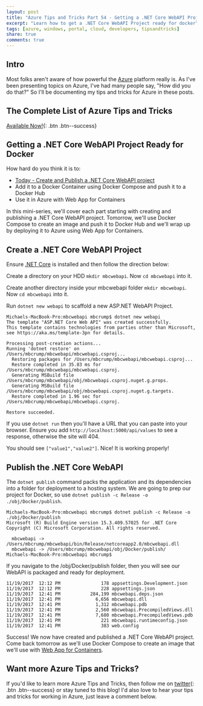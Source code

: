 ```yaml
---
layout: post
title: "Azure Tips and Tricks Part 54 - Getting a .NET Core WebAPI Project Ready for Docker"
excerpt: "Learn how to get a .NET Core WebAPI Project ready for docker"
tags: [azure, windows, portal, cloud, developers, tipsandtricks]
share: true
comments: true
---
```


## Intro

Most folks aren't aware of how powerful the [Azure](http://www.azure.com) platform really is. As I've been presenting topics on Azure, I've had many people say, "How did you do that?" So I'll be documenting my tips and tricks for Azure in these posts.

## The Complete List of Azure Tips and Tricks

[Available Now!](https://michaelcrump.net/azure-tips-and-tricks-complete-list/){: .btn .btn--success} 

## Getting a .NET Core WebAPI Project Ready for Docker

How hard do you think it is to:

* [Today - Create and Publish a .NET Core WebAPI project](http://www.michaelcrump.net/azure-tips-and-tricks54/)
* Add it to a Docker Container using Docker Compose and push it to a Docker Hub
* Use it in Azure with Web App for Containers

In this mini-series, we'll cover each part starting with creating and publishing a .NET Core WebAPI project. Tomorrow, we'll use Docker Compose to create an image and push it to Docker Hub and we'll wrap up by deploying it to Azure using Web App for Containers. 

## Create a .NET Core WebAPI Project

Ensure [.NET Core](https://www.microsoft.com/net/learn/get-started/windows) is installed and then follow the direction below: 

Create a directory on your HDD `mkdir mbcwebapi`. Now `cd mbcwebapi` into it. 

Create another directory inside your mbcwebapi folder `mkdir mbcwebapi`. Now `cd mbcwebapi` into it. 

Run `dotnet new webapi` to scaffold a new ASP.NET WebAPI Project. 


```text
Michaels-MacBook-Pro:mbcwebapi mbcrump$ dotnet new webapi
The template "ASP.NET Core Web API" was created successfully.
This template contains technologies from parties other than Microsoft, see https://aka.ms/template-3pn for details.

Processing post-creation actions...
Running 'dotnet restore' on /Users/mbcrump/mbcwebapi/mbcwebapi.csproj...
  Restoring packages for /Users/mbcrump/mbcwebapi/mbcwebapi.csproj...
  Restore completed in 35.83 ms for /Users/mbcrump/mbcwebapi/mbcwebapi.csproj.
  Generating MSBuild file /Users/mbcrump/mbcwebapi/obj/mbcwebapi.csproj.nuget.g.props.
  Generating MSBuild file /Users/mbcrump/mbcwebapi/obj/mbcwebapi.csproj.nuget.g.targets.
  Restore completed in 1.96 sec for /Users/mbcrump/mbcwebapi/mbcwebapi.csproj.

Restore succeeded.
```
If you use `dotnet run` then you'll have a URL that you can paste into your browser. Ensure you add `http://localhost:5000/api/values` to see a response, otherwise the site will 404. 

You should see `["value1","value2"]`. Nice! It is working properly!

## Publish the .NET Core WebAPI

The `dotnet publish` command packs the application and its dependencies into a folder for deployment to a hosting system. We are going to prep our project for Docker, so use `dotnet publish -c Release -o ./obj/Docker/publish`. 

```text
Michaels-MacBook-Pro:mbcwebapi mbcrump$ dotnet publish -c Release -o ./obj/Docker/publish
Microsoft (R) Build Engine version 15.3.409.57025 for .NET Core
Copyright (C) Microsoft Corporation. All rights reserved.

  mbcwebapi -> /Users/mbcrump/mbcwebapi/bin/Release/netcoreapp2.0/mbcwebapi.dll
  mbcwebapi -> /Users/mbcrump/mbcwebapi/obj/Docker/publish/
Michaels-MacBook-Pro:mbcwebapi mbcrump$ 
```

If you navigate to the /obj/Docker/publish folder, then you will see our WebAPI is packaged and ready for deployment. 

```text
11/19/2017  12:12 PM               178 appsettings.Development.json
11/19/2017  12:12 PM               228 appsettings.json
11/19/2017  12:41 PM           284,199 mbcwebapi.deps.json
11/19/2017  12:41 PM             6,656 mbcwebapi.dll
11/19/2017  12:41 PM             1,312 mbcwebapi.pdb
11/19/2017  12:41 PM             2,560 mbcwebapi.PrecompiledViews.dll
11/19/2017  12:41 PM             7,680 mbcwebapi.PrecompiledViews.pdb
11/19/2017  12:41 PM               221 mbcwebapi.runtimeconfig.json
11/19/2017  12:41 PM               383 web.config
```

Success! We now have created and published a .NET Core WebAPI project. Come back tomorrow as we'll use Docker Compose to create an image that we'll use with [Web App for Containers](https://azure.microsoft.com/en-us/services/app-service/containers/).

## Want more Azure Tips and Tricks?

If you'd like to learn more Azure Tips and Tricks, then follow me on [twitter](http://twitter.com/mbcrump){: .btn .btn--success} or stay tuned to this blog! I'd also love to hear your tips and tricks for working in Azure, just leave a comment below. 
